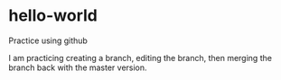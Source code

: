 # hello-world
Practice using github


I am practicing creating a branch, editing the branch, then merging the branch back with the master version.
